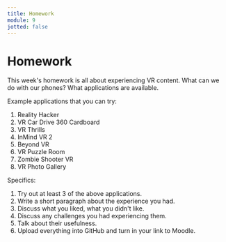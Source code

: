 ```yaml
---
title: Homework
module: 9
jotted: false
---
```


# Homework

This week's homework is all about experiencing VR content.  What can we do with our phones?  What applications are available.

Example applications that you can try:

1. Reality Hacker
2. VR Car Drive 360 Cardboard
3. VR Thrills
4. InMind VR 2
5. Beyond VR
6. VR Puzzle Room
7. Zombie Shooter VR
8. VR Photo Gallery


Specifics:

1. Try out at least 3 of the above applications.
2. Write a short paragraph about the experience you had.
3. Discuss what you liked, what you didn't like.
4. Discuss any challenges you had experiencing them.
5. Talk about their usefulness.
6. Upload everything into GitHub and turn in your link to Moodle.



